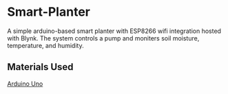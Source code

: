 # Smart-Planter
A simple arduino-based smart planter with ESP8266 wifi integration hosted with Blynk. The system controls a pump and moniters soil moisture, temperature, and humidity.


## Materials Used
[Arduino Uno](https://www.amazon.com/Arduino-A000066-ARDUINO-UNO-R3/dp/B008GRTSV6/ref=sr_1_3?crid=12LBHBLOUDB63&keywords=arduino+uno&qid=1694636097&sprefix=arduino+%2Caps%2C174&sr=8-3)
